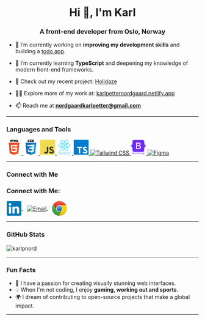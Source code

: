 <h1 align="center">Hi 👋, I'm Karl</h1>
<h3 align="center">A front-end developer from Oslo, Norway</h3>

- 🔭 I’m currently working on **improving my development skills** and building a [todo app](#).

- 🌱 I’m currently learning **TypeScript** and deepening my knowledge of modern front-end frameworks.

- 🚀 Check out my recent project: [Holidaze](https://holidaze-karlpnord.netlify.app/)  

- 👨‍💻 Explore more of my work at: [karlpetternordgaard.netlify.app](https://karlpnordportfolio.netlify.app/)  

- 📫 Reach me at **nordgaardkarlpetter@gmail.com**

---

### **Languages and Tools**
<p align="left">
  <!-- Existing tools -->
  <a href="https://developer.mozilla.org/en-US/docs/Web/HTML" target="_blank" rel="noreferrer">
    <img src="https://raw.githubusercontent.com/devicons/devicon/master/icons/html5/html5-original-wordmark.svg" alt="HTML5" width="40" height="40"/>
  </a>
  <a href="https://www.w3schools.com/css/" target="_blank" rel="noreferrer">
    <img src="https://raw.githubusercontent.com/devicons/devicon/master/icons/css3/css3-original-wordmark.svg" alt="CSS3" width="40" height="40"/>
  </a>
  <a href="https://developer.mozilla.org/en-US/docs/Web/JavaScript" target="_blank" rel="noreferrer">
    <img src="https://raw.githubusercontent.com/devicons/devicon/master/icons/javascript/javascript-original.svg" alt="JavaScript" width="40" height="40"/>
  </a>
  <!-- Updated tools -->
  <a href="https://reactjs.org/" target="_blank" rel="noreferrer">
    <img src="https://raw.githubusercontent.com/devicons/devicon/master/icons/react/react-original-wordmark.svg" alt="React" width="40" height="40"/>
  </a>
  <a href="https://www.typescriptlang.org/" target="_blank" rel="noreferrer">
    <img src="https://raw.githubusercontent.com/devicons/devicon/master/icons/typescript/typescript-original.svg" alt="TypeScript" width="40" height="40"/>
  </a>
  <a href="https://tailwindcss.com/" target="_blank" rel="noreferrer">
    <img src="https://www.vectorlogo.zone/logos/tailwindcss/tailwindcss-icon.svg" alt="Tailwind CSS" width="40" height="40"/>
  </a>
  <a href="https://getbootstrap.com" target="_blank" rel="noreferrer">
    <img src="https://raw.githubusercontent.com/devicons/devicon/master/icons/bootstrap/bootstrap-plain-wordmark.svg" alt="Bootstrap" width="40" height="40"/>
  </a>
  <a href="https://figma.com" target="_blank" rel="noreferrer">
    <img src="https://www.vectorlogo.zone/logos/figma/figma-icon.svg" alt="Figma" width="40" height="40"/>
  </a>
</p>

---

### **Connect with Me**
<h3 align="left">Connect with Me:</h3>
<p align="left">
  <a href="https://www.linkedin.com/in/karl-petter-n-560624137/" target="_blank" rel="noreferrer">
    <img align="center" src="https://raw.githubusercontent.com/devicons/devicon/master/icons/linkedin/linkedin-original.svg" alt="LinkedIn" height="40" width="40" />
  </a>
  <a href="mailto:nordgaardkarlpetter@gmail.com" target="_blank" rel="noreferrer">
    <img align="center" src="https://raw.githubusercontent.com/simple-icons/simple-icons/develop/icons/gmail.svg" alt="Email" height="40" width="40" style="margin-left: 10px;" />
  </a>
  <a href="https://karlpnordportfolio.netlify.app/" target="_blank" rel="noreferrer">
    <img align="center" src="https://raw.githubusercontent.com/devicons/devicon/master/icons/chrome/chrome-original.svg" alt="Portfolio" height="40" width="40" style="margin-left: 10px;" />
  </a>
</p>


---

### **GitHub Stats**
<p>
  <img align="center" src="https://github-readme-stats.vercel.app/api?username=karlpnord&show_icons=true&locale=en" alt="karlpnord" />
</p>

---

### **Fun Facts**
- 🎨 I have a passion for creating visually stunning web interfaces.
- 💡 When I'm not coding, I enjoy **gaming, working out and sports**.
- 🌍 I dream of contributing to open-source projects that make a global impact.  

---

